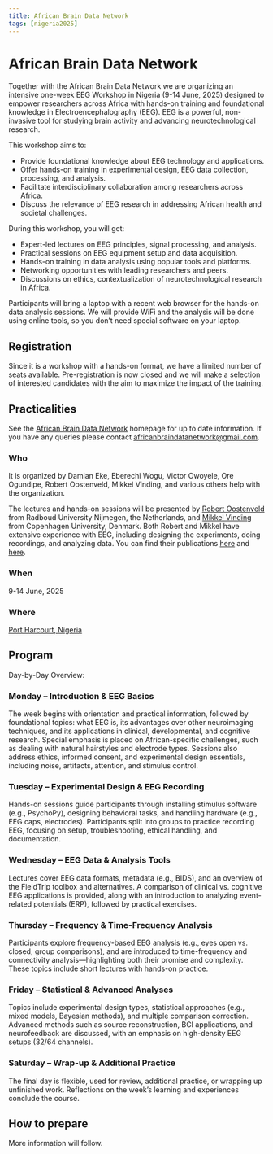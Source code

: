 ```yaml
---
title: African Brain Data Network
tags: [nigeria2025]
---
```


# African Brain Data Network

Together with the African Brain Data Network we are organizing an intensive one-week EEG Workshop in Nigeria (9-14 June, 2025) designed to empower researchers across Africa with hands-on training and foundational knowledge in Electroencephalography (EEG). EEG is a powerful, non-invasive tool for studying brain activity and advancing neurotechnological research.

This workshop aims to:

- Provide foundational knowledge about EEG technology and applications.
- Offer hands-on training in experimental design, EEG data collection, processing, and analysis.
- Facilitate interdisciplinary collaboration among researchers across Africa.
- Discuss the relevance of EEG research in addressing African health and societal challenges.

During this workshop, you will get:

- Expert-led lectures on EEG principles, signal processing, and analysis.
- Practical sessions on EEG equipment setup and data acquisition.
- Hands-on training in data analysis using popular tools and platforms.
- Networking opportunities with leading researchers and peers.
- Discussions on ethics, contextualization of neurotechnological research in Africa.

Participants will bring a laptop with a recent web browser for the hands-on data analysis sessions. We will provide WiFi and the analysis will be done using online tools, so you don’t need special software on your laptop.

## Registration

Since it is a workshop with a hands-on format, we have a limited number of seats available. Pre-registration is now closed and we will make a selection of interested candidates with the aim to maximize the impact of the training.

## Practicalities

See the [African Brain Data Network](https://africanbraindatanetwork.com/) homepage for up to date information. If you have any queries please contact <africanbraindatanetwork@gmail.com>.

### Who

It is organized by Damian Eke, Eberechi Wogu, Victor Owoyele, Ore Ogundipe, Robert Oostenveld, Mikkel Vinding, and various others help with the organization.

The lectures and hands-on sessions will be presented by [Robert Oostenveld](https://www.ru.nl/personen/oostenveld-r) from Radboud University Nijmegen, the Netherlands, and [Mikkel Vinding](https://psychology.ku.dk/staff/academic_staff/?pure=en/persons/805933) from Copenhagen University, Denmark. Both Robert and Mikkel have extensive experience with EEG, including designing the experiments, doing recordings, and analyzing data. You can find their publications [here](https://scholar.google.com/citations?user=eEbaa0UAAAAJ&hl=en&oi=ao) and [here](https://scholar.google.com/citations?user=v6A5dRgAAAAJ&hl=en&oi=sra).

### When

9-14 June, 2025

### Where

[Port Harcourt, Nigeria](https://www.google.com/maps/place/Port+Harcourt,+Rivers,+Nigeria/)

## Program

Day-by-Day Overview:

### Monday – Introduction & EEG Basics

The week begins with orientation and practical information, followed by foundational topics: what EEG is, its advantages over other neuroimaging techniques, and its applications in clinical, developmental, and cognitive research. Special emphasis is placed on African-specific challenges, such as dealing with natural hairstyles and electrode types. Sessions also address ethics, informed consent, and experimental design essentials, including noise, artifacts, attention, and stimulus control.

### Tuesday – Experimental Design & EEG Recording

Hands-on sessions guide participants through installing stimulus software (e.g., PsychoPy), designing behavioral tasks, and handling hardware (e.g., EEG caps, electrodes). Participants split into groups to practice recording EEG, focusing on setup, troubleshooting, ethical handling, and documentation.

### Wednesday – EEG Data & Analysis Tools

Lectures cover EEG data formats, metadata (e.g., BIDS), and an overview of the FieldTrip toolbox and alternatives. A comparison of clinical vs. cognitive EEG applications is provided, along with an introduction to analyzing event-related potentials (ERP), followed by practical exercises.

### Thursday – Frequency & Time-Frequency Analysis

Participants explore frequency-based EEG analysis (e.g., eyes open vs. closed, group comparisons), and are introduced to time-frequency and connectivity analysis—highlighting both their promise and complexity. These topics include short lectures with hands-on practice.

### Friday – Statistical & Advanced Analyses

Topics include experimental design types, statistical approaches (e.g., mixed models, Bayesian methods), and multiple comparison correction. Advanced methods such as source reconstruction, BCI applications, and neurofeedback are discussed, with an emphasis on high-density EEG setups (32/64 channels).

### Saturday – Wrap-up & Additional Practice

The final day is flexible, used for review, additional practice, or wrapping up unfinished work. Reflections on the week’s learning and experiences conclude the course.

## How to prepare

More information will follow.
